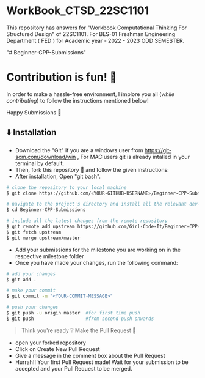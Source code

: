 # WorkBook_CTSD_22SC1101
This repository has answers for "Workbook Computational Thinking For Structured Design" of 22SC1101. For BES-01 Freshman Engineering Department ( FED ) for Academic year - 2022 - 2023 ODD SEMESTER. 

"# Beginner-CPP-Submissions" 
# Contribution is fun! :green_heart:

In order to make a hassle-free environment, I implore you all (_while contributing_) to follow the instructions mentioned below!

Happy Submissions :slightly_smiling_face:

## :arrow_down: Installation
- Download the "Git" if you are a windows user from https://git-scm.com/download/win , For MAC users git is already intalled in your terminal by default.
- Then, fork this repository :fork_and_knife: and follow the given instructions:
- After installation, Open "git bash".

```bash
# clone the repository to your local machine
$ git clone https://github.com/<YOUR-GITHUB-USERNAME>/Beginner-CPP-Submissions.git

# navigate to the project's directory and install all the relevant dev-dependencies
$ cd Beginner-CPP-Submissions

# include all the latest changes from the remote repository
$ git remote add upstream https://github.com/Girl-Code-It/Beginner-CPP-Submissions
$ git fetch upstream
$ git merge upstream/master
```

- Add your submissions for the milestone you are working on in the respective milestone folder
- Once you have made your changes, run the following command:

```bash
# add your changes
$ git add .

# make your commit
$ git commit -m "<YOUR-COMMIT-MESSAGE>"

# push your changes
$ git push -u origin master  #for first time push
$ git push                   #from second push onwards
```

> Think you're ready :grey_question: Make the Pull Request :tropical_drink:
-  open your forked repository
- Click on Create New Pull Request
- Give a message in the comment box about the Pull Request
- Hurrah!! Your first Pull Request made! Wait for your submission to be accepted and your Pull Request to be merged.
